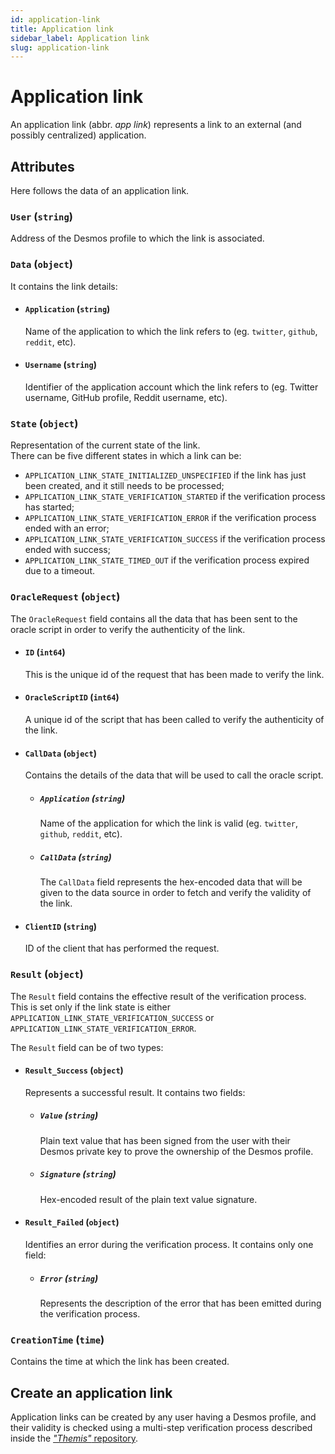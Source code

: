 ```yaml
---
id: application-link
title: Application link
sidebar_label: Application link
slug: application-link
---
```


# Application link
An application link (abbr. _app link_) represents a link to an external (and possibly centralized) application.

## Attributes
Here follows the data of an application link.

### `User` (`string`)
Address of the Desmos profile to which the link is associated. 

### `Data` (`object`)
It contains the link details:

- #### `Application` (`string`)
  Name of the application to which the link refers to (eg. `twitter`, `github`, `reddit`, etc). 

- #### `Username` (`string`)
  Identifier of the application account which the link refers to (eg. Twitter username, GitHub profile, Reddit username, etc).

### `State` (`object`)
Representation of the current state of the link.  
There can be five different states in which a link can be: 

- `APPLICATION_LINK_STATE_INITIALIZED_UNSPECIFIED` if the link has just been created, and it still needs to be processed; 
- `APPLICATION_LINK_STATE_VERIFICATION_STARTED` if the verification process has started; 
- `APPLICATION_LINK_STATE_VERIFICATION_ERROR` if the verification process ended with an error; 
- `APPLICATION_LINK_STATE_VERIFICATION_SUCCESS` if the verification process ended with success;
- `APPLICATION_LINK_STATE_TIMED_OUT` if the verification process expired due to a timeout. 

### `OracleRequest` (`object`)
The `OracleRequest` field contains all the data that has been sent to the oracle script in order to verify the authenticity of the link. 

- #### `ID` (`int64`)
  This is the unique id of the request that has been made to verify the link. 

- #### `OracleScriptID` (`int64`)
  A unique id of the script that has been called to verify the authenticity of the link. 

- #### `CallData` (`object`)
  Contains the details of the data that will be used to call the oracle script. 

  - ##### `Application` (`string`)
    Name of the application for which the link is valid (eg. `twitter`, `github`, `reddit`, etc). 

  - ##### `CallData` (`string`)
    The `CallData` field represents the hex-encoded data that will be given to the data source in order to fetch and verify the validity of the link. 

- #### `ClientID` (`string`)
    ID of the client that has performed the request.

### `Result` (`object`)
The `Result` field contains the effective result of the verification process. This is set only if the link state is either `APPLICATION_LINK_STATE_VERIFICATION_SUCCESS` or `APPLICATION_LINK_STATE_VERIFICATION_ERROR`. 

The `Result` field can be of two types:
- #### `Result_Success` (`object`)
  Represents a successful result. It contains two fields: 
      
  - ##### `Value` (`string`)
    Plain text value that has been signed from the user with their Desmos private key to prove the ownership of the Desmos profile. 

  - ##### `Signature` (`string`)
    Hex-encoded result of the plain text value signature. 
    
- #### `Result_Failed` (`object`)
  Identifies an error during the verification process. It contains only one field:

  - ##### `Error` (`string`)
    Represents the description of the error that has been emitted during the verification process.

### `CreationTime` (`time`)
Contains the time at which the link has been created. 

## Create an application link
Application links can be created by any user having a Desmos profile, and their validity is checked using a multi-step verification process described inside the [_"Themis"_ repository](https://github.com/desmos-labs/themis). 
